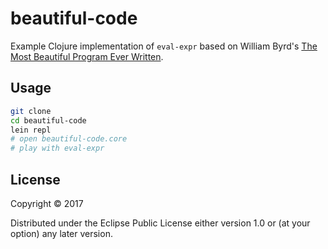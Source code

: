 # beautiful-code

Example Clojure implementation of `eval-expr` based on William Byrd's [The Most Beautiful Program Ever Written]( http://paperswelove.org/2017/video/will-byrd-most-beautiful-program/).

## Usage

```bash
git clone
cd beautiful-code
lein repl
# open beautiful-code.core
# play with eval-expr
```


## License

Copyright © 2017

Distributed under the Eclipse Public License either version 1.0 or (at
your option) any later version.

